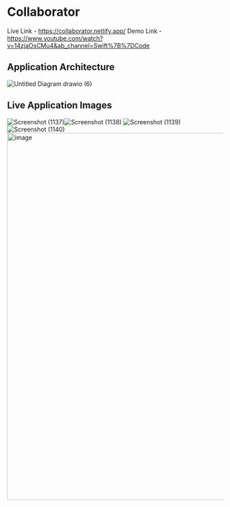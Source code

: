 # Collaborator
Live Link - https://collaborator.netlify.app/
Demo Link - https://www.youtube.com/watch?v=14zjaOsCMu4&ab_channel=Swift%7B%7DCode
## Application Architecture
![Untitled Diagram drawio (6)](https://user-images.githubusercontent.com/66714991/182916994-acd84475-d2c8-4c32-b90f-fb083e13198c.png)
## Live Application Images
![Screenshot (1137)](https://user-images.githubusercontent.com/66714991/163869838-e2750799-7df6-4520-9fb6-185499973d4b.png)![Screenshot (1138)](https://user-images.githubusercontent.com/66714991/163869845-c4e32a80-e1a4-4fc6-a9b0-eb9424169ea3.png)
![Screenshot (1139)](https://user-images.githubusercontent.com/66714991/163869851-17ef7e13-f8aa-409b-bd60-b632cfc3ebb7.png)
![Screenshot (1140)](https://user-images.githubusercontent.com/66714991/163869917-ef924cbd-0653-44be-98b3-aa2f984a881d.png)
<img width="855" alt="image" src="https://user-images.githubusercontent.com/66714991/165123687-f5bdc676-d12e-43f0-8d60-90534b24d729.png">

